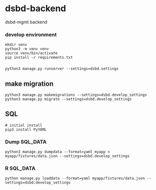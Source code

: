 # dsbd-backend

dsbd-mgmt backend

### develop environment

```
mkdir venv
python3 -m venv venv
source venv/bin/activate
pip install -r requirements.txt
```

###    

```
python3 manage.py runserver --settings=dsbd.settings
```

## make migration

```
python3 manage.py makemigrations --settings=dsbd.develop_settings
python3 manage.py migrate --settings=dsbd.develop_settings
```

## SQL

```
# initial install
pip3 install PyYAML
```

### Dump SQL_DATA

```
python3 manage.py dumpdata --format=yaml myapp > myapp/fixtures/data.json --settings=dsbd.develop_settings
```

### R SQL_DATA

```
python manage.py loaddata --format=yaml myapp/fixtures/data.json --settings=dsbd.develop_settings
```